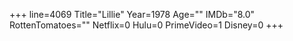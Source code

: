 +++
line=4069
Title="Lillie"
Year=1978
Age=""
IMDb="8.0"
RottenTomatoes=""
Netflix=0
Hulu=0
PrimeVideo=1
Disney=0
+++

